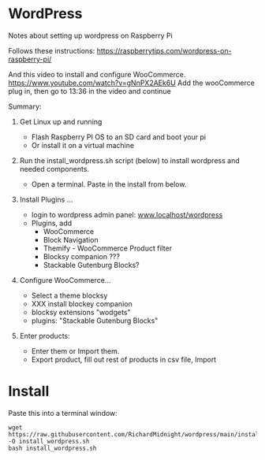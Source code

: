 # WordPress

Notes about setting up wordpress on Raspberry Pi

Follows these instructions:  https://raspberrytips.com/wordpress-on-raspberry-pi/

And this video to install and configure WooCommerce.  https://www.youtube.com/watch?v=gNnPX2AEk6U
Add the wooCommerce plug in, then go to 13:36 in the video and continue

Summary:
1) Get Linux up and running
    - Flash Raspberry PI OS to an SD card and boot your pi
    - Or install it on a virtual machine
    
2) Run the install_wordpress.sh script (below) to install wordpress and needed components.
    - Open a terminal.  Paste in the install from below.

3) Install Plugins ...
    - login to wordpress admin panel: www.localhost/wordpress
    - Plugins, add
        - WooCommerce  
        - Block Navigation
        - Themify - WooCommerce Product filter
        - Blocksy companion ???
        - Stackable Gutenburg Blocks?


4) Configure WooCommerce...
    - Select a theme blocksy
    - XXX install blockey companion
    - blocksy extensions "wodgets"
    - plugins: "Stackable Gutenburg Blocks"
    
5) Enter products:
    -  Enter them or Import them.
    - Export product, fill out rest of products in csv file, Import



# Install

Paste this into a terminal window:

    
    wget https://raw.githubusercontent.com/RichardMidnight/wordpress/main/install_wordpress.sh -O install_wordpress.sh
    bash install_wordpress.sh
 

